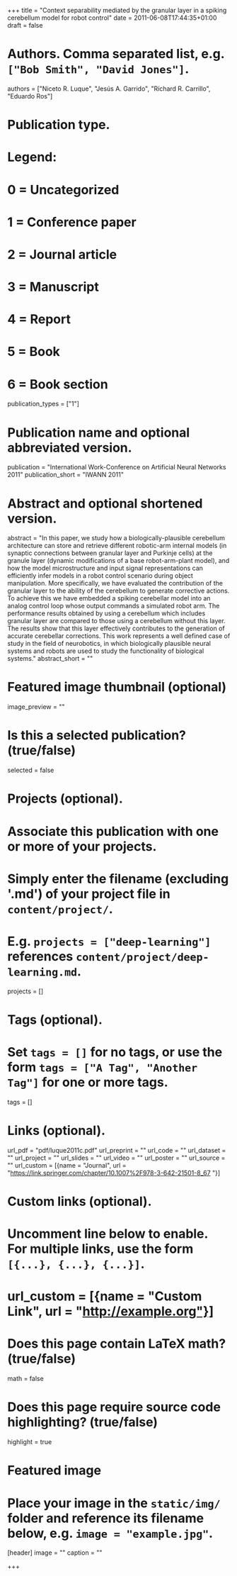 +++
title = "Context separability mediated by the granular layer in a spiking cerebellum model for robot control"
date = 2011-06-08T17:44:35+01:00
draft = false

# Authors. Comma separated list, e.g. `["Bob Smith", "David Jones"]`.
authors = ["Niceto R. Luque", "Jesús A. Garrido", "Ríchard R. Carrillo", "Eduardo Ros"]

# Publication type.
# Legend:
# 0 = Uncategorized
# 1 = Conference paper
# 2 = Journal article
# 3 = Manuscript
# 4 = Report
# 5 = Book
# 6 = Book section
publication_types = ["1"]

# Publication name and optional abbreviated version.
publication = "International Work-Conference on Artificial Neural Networks 2011"
publication_short = "IWANN 2011"

# Abstract and optional shortened version.
abstract = "In this paper, we study how a biologically-plausible cerebellum architecture can store and retrieve different robotic-arm internal models (in synaptic connections between granular layer and Purkinje cells) at the granule layer (dynamic modifications of a base robot-arm-plant model), and how the model microstructure and input signal representations can efficiently infer models in a robot control scenario during object manipulation. More specifically, we have evaluated the contribution of the granular layer to the ability of the cerebellum to generate corrective actions. To achieve this we have embedded a spiking cerebellar model into an analog control loop whose output commands a simulated robot arm. The performance results obtained by using a cerebellum which includes granular layer are compared to those using a cerebellum without this layer. The results show that this layer effectively contributes to the generation of accurate cerebellar corrections. This work represents a well defined case of study in the field of neurobotics, in which biologically plausible neural systems and robots are used to study the functionality of biological systems."
abstract_short = ""

# Featured image thumbnail (optional)
image_preview = ""

# Is this a selected publication? (true/false)
selected = false

# Projects (optional).
#   Associate this publication with one or more of your projects.
#   Simply enter the filename (excluding '.md') of your project file in `content/project/`.
#   E.g. `projects = ["deep-learning"]` references `content/project/deep-learning.md`.
projects = []

# Tags (optional).
#   Set `tags = []` for no tags, or use the form `tags = ["A Tag", "Another Tag"]` for one or more tags.
tags = []

# Links (optional).
url_pdf = "pdf/luque2011c.pdf"
url_preprint = ""
url_code = ""
url_dataset = ""
url_project = ""
url_slides = ""
url_video = ""
url_poster = ""
url_source = ""
url_custom = [{name = "Journal", url = "https://link.springer.com/chapter/10.1007%2F978-3-642-21501-8_67 "}]

# Custom links (optional).
#   Uncomment line below to enable. For multiple links, use the form `[{...}, {...}, {...}]`.
# url_custom = [{name = "Custom Link", url = "http://example.org"}]

# Does this page contain LaTeX math? (true/false)
math = false

# Does this page require source code highlighting? (true/false)
highlight = true

# Featured image
# Place your image in the `static/img/` folder and reference its filename below, e.g. `image = "example.jpg"`.
[header]
image = ""
caption = ""

+++

